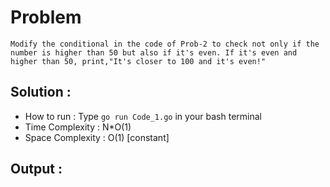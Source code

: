 # Problem
```
Modify the conditional in the code of Prob-2 to check not only if the  number is higher than 50 but also if it's even. If it's even and higher than 50, print,"It's closer to 100 and it's even!"
```

## Solution : 

* How to run : Type `go run Code_1.go` in your bash terminal
* Time Complexity : N*O(1)
* Space Complexity : O(1) [constant]

## Output :
